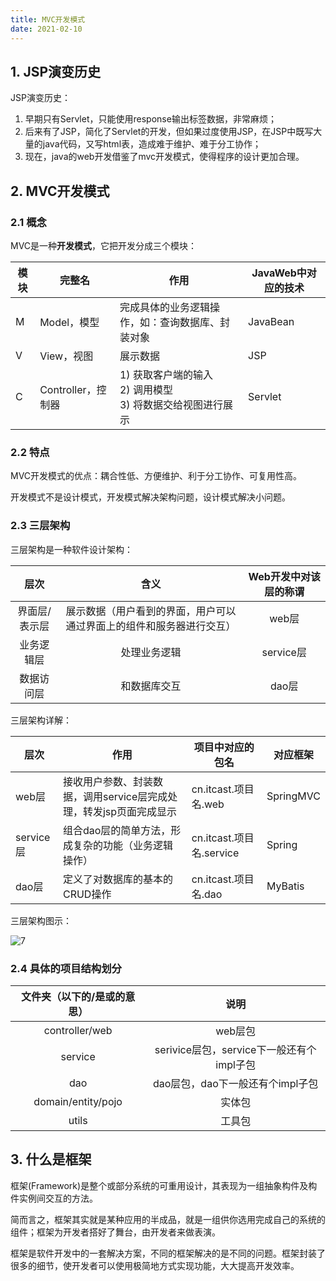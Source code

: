```yaml
---
title: MVC开发模式
date: 2021-02-10
---
```


## 1. JSP演变历史

JSP演变历史：

1. 早期只有Servlet，只能使用response输出标签数据，非常麻烦；
2. 后来有了JSP，简化了Servlet的开发，但如果过度使用JSP，在JSP中既写大量的java代码，又写html表，造成难于维护、难于分工协作；
3. 现在，java的web开发借鉴了mvc开发模式，使得程序的设计更加合理。

## 2. MVC开发模式

### 2.1 概念

MVC是一种**开发模式**，它把开发分成三个模块：

| 模块 | 完整名             | 作用                                                         | JavaWeb中对应的技术 |
| ---- | ------------------ | ------------------------------------------------------------ | ------------------- |
| M    | Model，模型        | 完成具体的业务逻辑操作，如：查询数据库、封装对象             | JavaBean            |
| V    | View，视图         | 展示数据                                                     | JSP                 |
| C    | Controller，控制器 | 1) 获取客户端的输入<br />2) 调用模型<br />3) 将数据交给视图进行展示 | Servlet             |

### 2.2 特点

MVC开发模式的优点：耦合性低、方便维护、利于分工协作、可复用性高。

开发模式不是设计模式，开发模式解决架构问题，设计模式解决小问题。

### 2.3 三层架构

三层架构是一种软件设计架构：

|     层次      |                             含义                             | Web开发中对该层的称谓 |
| :-----------: | :----------------------------------------------------------: | :-------------------: |
| 界面层/表示层 | 展示数据（用户看到的界面，用户可以通过界面上的组件和服务器进行交互） |         web层         |
|  业务逻辑层   |                         处理业务逻辑                         |       service层       |
|  数据访问层   |                         和数据库交互                         |         dao层         |

三层架构详解：

| **层次**  | **作用**                                                     | **项目中对应的包名**     | **对应框架** |
| --------- | ------------------------------------------------------------ | ------------------------ | ------------ |
| web层     | 接收用户参数、封装数据，调用service层完成处理，转发jsp页面完成显示 | cn.itcast.项目名.web     | SpringMVC    |
| service层 | 组合dao层的简单方法，形成复杂的功能（业务逻辑操作）          | cn.itcast.项目名.service | Spring       |
| dao层     | 定义了对数据库的基本的CRUD操作                               | cn.itcast.项目名.dao     | MyBatis      |

三层架构图示：

![7](https://figure-bed.chua-n.com/JavaWeb/后端/7.png)

### 2.4 具体的项目结构划分

| 文件夹（以下的/是或的意思） |                   说明                    |
| :-------------------------: | :---------------------------------------: |
|       controller/web        |                  web层包                  |
|           service           | serivice层包，service下一般还有个impl子包 |
|             dao             |     dao层包，dao下一般还有个impl子包      |
|     domain/entity/pojo      |                  实体包                   |
|            utils            |                  工具包                   |

## 3. 什么是框架

框架(Framework)是整个或部分系统的可重用设计，其表现为一组抽象构件及构件实例间交互的方法。

简而言之，框架其实就是某种应用的半成品，就是一组供你选用完成自己的系统的组件；框架为开发者搭好了舞台，由开发者来做表演。

框架是软件开发中的一套解决方案，不同的框架解决的是不同的问题。框架封装了很多的细节，使开发者可以使用极简地方式实现功能，大大提高开发效率。


